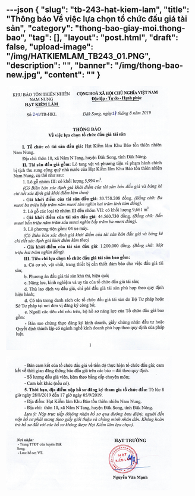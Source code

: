 ---json
{
    "slug": "tb-243-hat-kiem-lam",
    "title": "Thông báo Về việc lựa chọn tổ chức đấu giá tài sản",
    "category": "thong-bao-giay-moi.thong-bao",
    "tag": [],
    "layout": "post.html",
    "draft": false,
    "upload-image": "/img/HATKIEMLAM_TB243_01.PNG",
    "description": "",
    "banner": "/img/thong-bao-new.jpg",
    "__content__": ""
}
---
<p><img alt="" src="/img/HATKIEMLAM_TB243.PNG" /></p>

<p><img alt="" src="/img/HATKIEMLAM_TB243_01.PNG" /></p>
